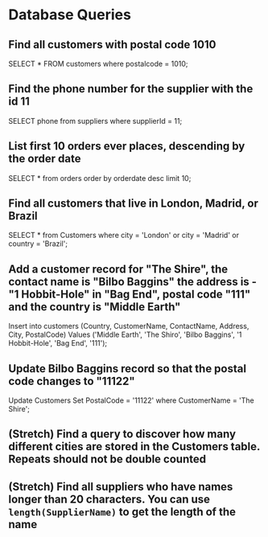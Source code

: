 # Database Queries

## Find all customers with postal code 1010
SELECT * FROM customers where postalcode = 1010;
## Find the phone number for the supplier with the id 11
SELECT phone from suppliers where supplierId = 11;
## List first 10 orders ever places, descending by the order date
SELECT * from orders order by orderdate desc limit 10;
## Find all customers that live in London, Madrid, or Brazil
SELECT * from Customers where city = 'London' or city = 'Madrid' or country = 'Brazil';
## Add a customer record for "The Shire", the contact name is "Bilbo Baggins" the address is -"1 Hobbit-Hole" in "Bag End", postal code "111" and the country is "Middle Earth"
Insert into customers (Country, CustomerName, ContactName, Address, City, PostalCode) Values ('Middle Earth', 'The Shiro', 'Bilbo Baggins', '1 Hobbit-Hole', 'Bag End', '111');
## Update Bilbo Baggins record so that the postal code changes to "11122"
Update Customers Set PostalCode = '11122' where CustomerName = 'The Shire';
## (Stretch) Find a query to discover how many different cities are stored in the Customers table. Repeats should not be double counted

## (Stretch) Find all suppliers who have names longer than 20 characters. You can use `length(SupplierName)` to get the length of the name
